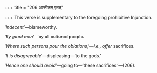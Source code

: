 +++
title = "206 अश्लीकम् एतत्"

+++
This verse is supplementary to the foregoing prohibitive Injunction.

‘*Indecent*’—blameworthy.

‘*By good men*’—by all cultured people.

‘*Where such persons pour the oblations*,’—*i.e., offer* sacrifices.

‘*It is disagreeable*’—displeasing—‘to the gods.’

‘*Hence one should avoid*’—going to—‘these sacrifices.’—(206).


